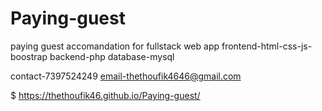 # Paying-guest
paying guest accomandation for fullstack web app
frontend-html-css-js-boostrap
backend-php
database-mysql



contact-7397524249
email-thethoufik4646@gmail.com

$
https://thethoufik46.github.io/Paying-guest/
